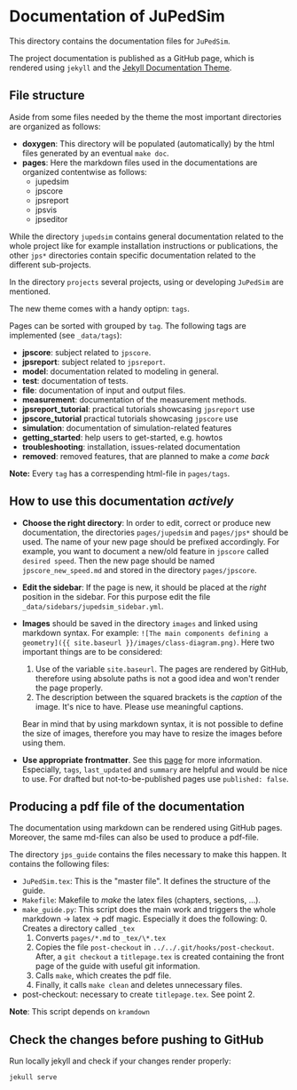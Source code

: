 # Documentation of JuPedSim
This directory contains the documentation files for `JuPedSim`.

The project documentation is published as a GitHub page, which is rendered using `jekyll` and the [Jekyll Documentation Theme](https://idratherbewriting.com/documentation-theme-jekyll/).


## File structure

Aside from some files needed by the theme the most important directories are organized as follows:

- **doxygen**: This directory will be populated (automatically) by the html files generated by an eventual `make doc`.
- **pages**: Here the markdown files used in the documentations are organized contentwise as follows:
   - jupedsim
   - jpscore
   - jpsreport
   - jpsvis
   - jpseditor

While the directory `jupedsim` contains general documentation related to the whole project like for example installation instructions or publications,
the other `jps*` directories contain specific documentation related to the different sub-projects.

In the directory `projects` several projects, using or developing `JuPedSim` are mentioned.

The new theme comes with a handy optipn: `tags`.

Pages can be sorted with grouped by `tag`. The following tags are implemented (see `_data/tags`):
  - **jpscore**: subject related to `jpscore`.
  - **jpsreport**: subject related to `jpsreport`.
  - **model**: documentation related to modeling in general.
  - **test**: documentation of tests.
  - **file**: documentation of input and output files.
  - **measurement**: documentation of the measurement methods.
  - **jpsreport_tutorial**: practical tutorials showcasing `jpsreport` use
  - **jpscore_tutorial** practical tutorials showcasing `jpscore` use
  - **simulation**: documentation of simulation-related features
  - **getting_started**: help users to get-started, e.g. howtos
  - **troubleshooting**: installation, issues-related documentation
  - **removed**: removed features, that are planned to make a *come back*

**Note:** Every `tag` has a correspending html-file in `pages/tags`.

## How to use this documentation *actively*

- **Choose the right directory**: In order to edit, correct or produce new documentation,
  the directories `pages/jupedsim` and `pages/jps*` should be used. The name of your new page should be prefixed accordingly.
  For example, you want to document a new/old feature in `jpscore` called `desired speed`.
  Then the new page should be named `jpscore_new_speed.md` and stored in the directory `pages/jpscore`.

- **Edit the sidebar**: If the page is new, it should be placed at the *right* position in the sidebar.
  For this purpose edit the file ` _data/sidebars/jupedsim_sidebar.yml`.

- **Images** should be saved in the directory `images` and linked using markdown syntax.
  For example: `![The main components defining a geometry]({{ site.baseurl }}/images/class-diagram.png)`.
  Here two important things are to be considered:
  1. Use of the variable `site.baseurl`. The pages are rendered by GitHub, therefore using absolute paths is not a good idea and won't render the page properly.
  2. The description between the squared brackets  is the *caption* of the image. It's nice to have. Please use meaningful captions.

  Bear in mind that by using markdown syntax, it is not possible to define the size of images, therefore you may have to resize the images before using them.

- **Use appropriate frontmatter**. See this [page](https://idratherbewriting.com/documentation-theme-jekyll/mydoc_pages.html) for more information.
  Especially, `tags`, `last_updated` and `summary` are helpful and would be nice to use.
  For drafted but not-to-be-published pages use `published: false`.

## Producing a pdf file of the documentation

The documentation using markdown can be rendered using GitHub pages.
Moreover, the same md-files can also be used to produce a pdf-file.

The directory `jps_guide` contains the files necessary to make this happen.
It contains the following files:

- `JuPedSim.tex`: This is the "master file". It defines the structure of the guide.
- `Makefile`: Makefile to *make* the latex files (chapters, sections, ...).
- `make_guide.py`: This script does the main work and triggers the whole markdown -> latex -> pdf magic. Especially it does the following:
  0. Creates a directory called `_tex`
  1. Converts `pages/*.md` to `_tex/\*.tex`
  2. Copies the file `post-checkout` in  `../../.git/hooks/post-checkout`. After, a `git checkout` a `titlepage.tex` is created containing the front page of the guide with useful git information.
  3. Calls `make`, which creates the pdf file.
  4. Finally, it calls `make clean` and deletes unnecessary files.
- post-checkout: necessary to create `titlepage.tex`. See point 2.

**Note**: This script depends on `kramdown`


## Check the changes before pushing to GitHub

Run locally jekyll and check if your changes render properly:

```
jekull serve
```
